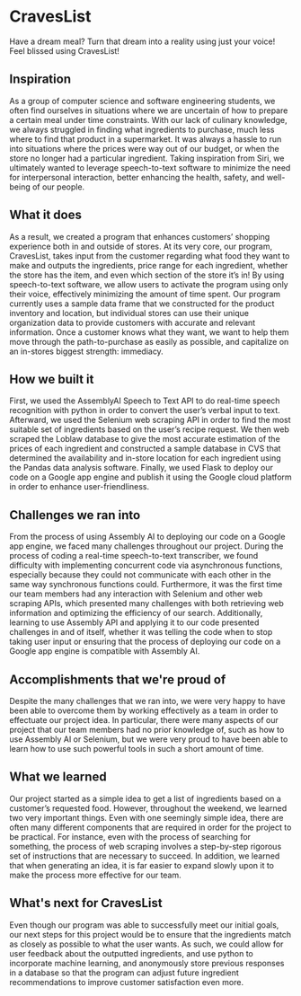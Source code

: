 # CravesList

Have a dream meal? Turn that dream into a reality using just your voice! Feel blissed using CravesList!

## Inspiration

As a group of computer science and software engineering students, we often find ourselves in situations where we are
uncertain of how to prepare a certain meal under time constraints. With our lack of culinary knowledge, we always
struggled in finding what ingredients to purchase, much less where to find that product in a supermarket. It was always
a hassle to run into situations where the prices were way out of our budget, or when the store no longer had a
particular ingredient. Taking inspiration from Siri, we ultimately wanted to leverage speech-to-text software to
minimize the need for interpersonal interaction, better enhancing the health, safety, and well-being of our people.

## What it does

As a result, we created a program that enhances customers’ shopping experience both in and outside of stores. At its
very core, our program, CravesList, takes input from the customer regarding what food they want to make and outputs the
ingredients, price range for each ingredient, whether the store has the item, and even which section of the store it’s
in! By using speech-to-text software, we allow users to activate the program using only their voice, effectively
minimizing the amount of time spent. Our program currently uses a sample data frame that we constructed for the product
inventory and location, but individual stores can use their unique organization data to provide customers with accurate
and relevant information. Once a customer knows what they want, we want to help them move through the path-to-purchase
as easily as possible, and capitalize on an in-stores biggest strength: immediacy.

## How we built it

First, we used the AssemblyAI Speech to Text API to do real-time speech recognition with python in order to convert the
user’s verbal input to text. Afterward, we used the Selenium web scraping API in order to find the most suitable set of
ingredients based on the user’s recipe request. We then web scraped the Loblaw database to give the most accurate
estimation of the prices of each ingredient and constructed a sample database in CVS that determined the availability
and in-store location for each ingredient using the Pandas data analysis software. Finally, we used Flask to deploy our
code on a Google app engine and publish it using the Google cloud platform in order to enhance user-friendliness.

## Challenges we ran into

From the process of using Assembly AI to deploying our code on a Google app engine, we faced many challenges throughout
our project. During the process of coding a real-time speech-to-text transcriber, we found difficulty with implementing
concurrent code via asynchronous functions, especially because they could not communicate with each other in the same
way synchronous functions could. Furthermore, it was the first time our team members had any interaction with Selenium
and other web scraping APIs, which presented many challenges with both retrieving web information and optimizing the
efficiency of our search. Additionally, learning to use Assembly API and applying it to our code presented challenges in
and of itself, whether it was telling the code when to stop taking user input or ensuring that the process of deploying
our code on a Google app engine is compatible with Assembly AI.

## Accomplishments that we're proud of

Despite the many challenges that we ran into, we were very happy to have been able to overcome them by working
effectively as a team in order to effectuate our project idea. In particular, there were many aspects of our project
that our team members had no prior knowledge of, such as how to use Assembly AI or Selenium, but we were very proud to
have been able to learn how to use such powerful tools in such a short amount of time.

## What we learned

Our project started as a simple idea to get a list of ingredients based on a customer’s requested food. However,
throughout the weekend, we learned two very important things. Even with one seemingly simple idea, there are often many
different components that are required in order for the project to be practical. For instance, even with the process of
searching for something, the process of web scraping involves a step-by-step rigorous set of instructions that are
necessary to succeed. In addition, we learned that when generating an idea, it is far easier to expand slowly upon it to
make the process more effective for our team.

## What's next for CravesList

Even though our program was able to successfully meet our initial goals, our next steps for this project would be to
ensure that the ingredients match as closely as possible to what the user wants. As such, we could allow for user
feedback about the outputted ingredients, and use python to incorporate machine learning, and anonymously store previous
responses in a database so that the program can adjust future ingredient recommendations to improve customer
satisfaction even more.
